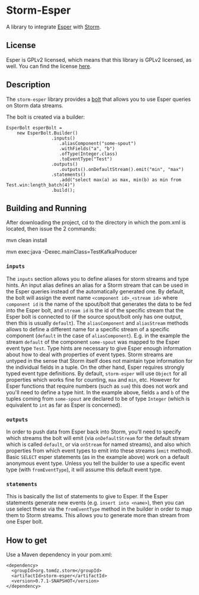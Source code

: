 # Storm-Esper

A library to integrate [Esper](http://esper.codehaus.org) with [Storm](https://github.com/nathanmarz/storm).

## License

Esper is GPLv2 licensed, which means that this library is GPLv2 licensed, as well. You can find the license
[here](http://www.opensource.org/licenses/gpl-2.0.php).

## Description

The `storm-esper` library provides a [bolt](https://github.com/nathanmarz/storm/wiki/Concepts) that allows
you to use Esper queries on Storm data streams.

The bolt is created via a builder:

    EsperBolt esperBolt =
        new EsperBolt.Builder()
                     .inputs()
                        .aliasComponent("some-spout")
                        .withFields("a", "b")
                        .ofType(Integer.class)
                        .toEventType("Test")
                     .outputs()
                        .outputs().onDefaultStream().emit("min", "max")
                     .statements()
                        .add("select max(a) as max, min(b) as min from Test.win:length_batch(4)")
                     .build();


## Building and Running

After downloading the project, cd to the directory in which the pom.xml is located, then issue the 2 commands:

 mvn clean install

 mvn exec:java -Dexec.mainClass=TestKafkaProducer



### `inputs`

The `inputs` section allows you to define aliases for storm streams and type hints. An input alias defines an
alias for a Storm stream that can be used in the Esper queries instead of the automatically generated one.
By default, the bolt will assign the event name `<component id>_<stream id>` where `component id` is the name
of the spout/bolt that generates the data to be fed into the Esper bolt, and `stream id` is the id of the
specific stream that the Esper bolt is connected to (if the source spout/bolt only has one output, then this
is usually `default`). The `aliasComponent` and `aliasStream` methods allows to define a different name for a
specific stream of a specific component (`default` in the case of `aliasComponent`). E.g. in the example
the stream `default` of the component `some-spout` was mapped to the Esper event type `Test`.
Type hints are necessary to give Esper enough information about how to deal with properties of event types.
Storm streams are untyped in the sense that Storm itself does not maintain type information for the individual
fields in a tuple. On the other hand, Esper requires strongly typed event type definitions. By default,
`storm-esper` will use `Object` for all properties which works fine for counting, `max` and `min`, etc. However
for Esper functions that require numbers (such as `sum`) this does not work and you'll need to define a type
hint. In the example above, fields `a` and `b` of the tuples coming from `some-spout` are declared to be of
type `Integer` (which is equivalent to `int` as far as Esper is concerned).

### `outputs`

In order to push data from Esper back into Storm, you'll need to specify which streams the bolt will emit
(via `onDefaultStream` for the default stream which is called `default`, or via `onStream` for named streams),
and also which properties from which event types to emit into these streams (`emit` method).
Basic `SELECT` esper statements (as in the example above) work on a default anonymous event type. Unless you
tell the builder to use a specific event type (with `fromEventType`), it will assume this default event type.

### `statements`

This is basically the list of statements to give to Esper. If the Esper statements generate new events
 (e.g. `insert into <name>`), then you can use select these via the `fromEventType` method in the builder
in order to map them to Storm streams. This allows you to generate more than stream from one Esper bolt.

## How to get

Use a Maven dependency in your pom.xml:

    <dependency>
      <groupId>org.tomdz.storm</groupId>
      <artifactId>storm-esper</artifactId>
      <version>0.7.1-SNAPSHOT</version>
    </dependency>
